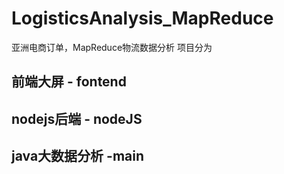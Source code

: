 # LogisticsAnalysis_MapReduce
亚洲电商订单，MapReduce物流数据分析
项目分为

## 前端大屏 - fontend

## nodejs后端 - nodeJS
       
## java大数据分析 -main
